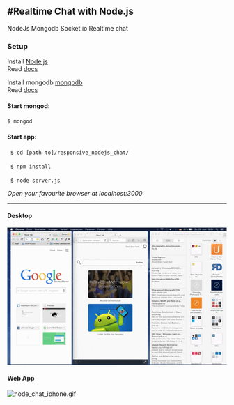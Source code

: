 #Realtime Chat with Node.js
---
NodeJs Mongodb Socket.io Realtime chat  

 
### Setup 
 Install <a href="https://nodejs.org/en/" alt="nodejs">Node js</a>  
  Read <a href="https://nodejs.org/en/docs/ ">docs</a>  
 
 
 Install mongodb <a href="https://www.mongodb.org/">mongodb</a>  
 Read <a href="http://docs.mongodb.org/manual/installation/">docs</a>  
 
 #### Start mongod:
 
    $ mongod    
       
    
 #### Start app:  

     $ cd [path to]/responsive_nodejs_chat/
     
     $ npm install
       
     $ node server.js  
     
_Open your favourite browser at localhost:3000_   
 
---  
#### Desktop  
 
 <img src="video/node_chat_desktop.gif" alt="node_chat_desktop.gif"/>  
 
#### Web App 
 
 <img src="video/node_chat_iphone.gif" alt="node_chat_iphone.gif"/>

 




     
     

